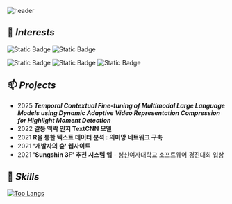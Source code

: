 ![header](https://capsule-render.vercel.app/api?type=waving&color=timeGradient&text=Semi_Kwon's%20GitHub%&animation=twinkling&fontSize=35&fontAlignY=50&fontAlign=76&height=250)


## 🌱 *Interests*
![Static Badge](https://img.shields.io/badge/AI-%23FF0000)
![Static Badge](https://img.shields.io/badge/Deep_Learning-%23FFA500)

![Static Badge](https://img.shields.io/badge/NLP-%23006400)
![Static Badge](https://img.shields.io/badge/Computer_Vison-%230000FF)
![Static Badge](https://img.shields.io/badge/Multi_Modal-%234B0082)

## 📫 *Projects*
* 2025 _**Temporal Contextual Fine-tuning of Multimodal Large Language Models using Dynamic Adaptive Video Representation Compression for Highlight Moment Detection**_
* 2022 **갈등 맥락 인지 TextCNN 모델**
* 2021 **R을 통한 텍스트 데이터 분석 : 의미망 네트워크 구축**
* 2021 **'개발자의 숲' 웹사이트**
* 2021 **'Sungshin 3F' 추천 시스템 앱** - 성신여자대학교 소프트웨어 경진대회 입상

## 💬 *Skills*
[![Top Langs](https://github-readme-stats.vercel.app/api/top-langs/?username=SemiKwon&layout=compact&langs_count=6&hide_progress=false&cache_seconds=3600)](https://github.com/anuraghazra/github-readme-stats)



<!--
**SemiKwon/SemiKwon** is a ✨ _special_ ✨ repository because its `README.md` (this file) appears on your GitHub profile.

Here are some ideas to get you started:

- 🔭 I’m currently working on ...
- 🌱 I’m currently learning ...
- 👯 I’m looking to collaborate on ...
- 🤔 I’m looking for help with ...
- 💬 Ask me about ...
- 📫 How to reach me: ...
- 😄 Pronouns: ...
- ⚡ Fun fact: ...
-->
